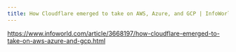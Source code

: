 ```yaml
---
title: How Cloudflare emerged to take on AWS, Azure, and GCP | InfoWorld
---
```


https://www.infoworld.com/article/3668197/how-cloudflare-emerged-to-take-on-aws-azure-and-gcp.html

